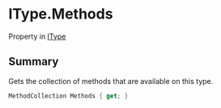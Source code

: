 # IType.Methods

Property in [IType](api/csharp/yarn.itype.md)

## Summary


Gets the collection of methods that are available on this type.


```csharp
MethodCollection Methods { get; }
```

